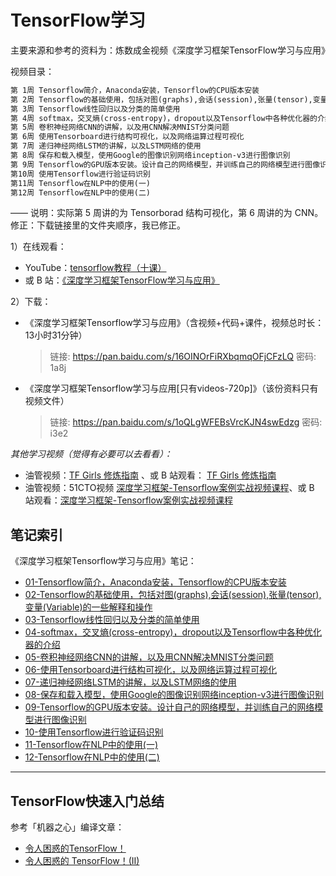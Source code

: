 # TensorFlow学习

主要来源和参考的资料为：炼数成金视频《深度学习框架TensorFlow学习与应用》

视频目录：

``` xml
第 1周 Tensorflow简介，Anaconda安装，Tensorflow的CPU版本安装
第 2周 Tensorflow的基础使用，包括对图(graphs),会话(session),张量(tensor),变量(Variable)的一些解释和操作
第 3周 Tensorflow线性回归以及分类的简单使用
第 4周 softmax，交叉熵(cross-entropy)，dropout以及Tensorflow中各种优化器的介绍
第 5周 卷积神经网络CNN的讲解，以及用CNN解决MNIST分类问题
第 6周 使用Tensorboard进行结构可视化，以及网络运算过程可视化
第 7周 递归神经网络LSTM的讲解，以及LSTM网络的使用
第 8周 保存和载入模型，使用Google的图像识别网络inception-v3进行图像识别
第 9周 Tensorflow的GPU版本安装。设计自己的网络模型，并训练自己的网络模型进行图像识别
第10周 使用Tensorflow进行验证码识别
第11周 Tensorflow在NLP中的使用(一)
第12周 Tensorflow在NLP中的使用(二)
```

—— 说明：实际第 5 周讲的为 Tensorborad 结构可视化，第 6 周讲的为 CNN。修正：下载链接里的文件夹顺序，我已修正。

1）在线观看：

- YouTube：[tensorflow教程（十课）](https://www.youtube.com/watch?v=eAtGqz8ytOI&list=PLjSwXXbVlK6IHzhLOMpwHHLjYmINRstrk&index=2&t=0s)
- 或 B 站：[《深度学习框架TensorFlow学习与应用》](https://www.bilibili.com/video/av20542427/)

2）下载：

- 《深度学习框架Tensorflow学习与应用》（含视频+代码+课件，视频总时长：13小时31分钟）

  > 链接: https://pan.baidu.com/s/16OINOrFiRXbqmqOFjCFzLQ 密码: 1a8j

- 《深度学习框架Tensorflow学习与应用[只有videos-720p]》（该份资料只有视频文件）

  > 链接: https://pan.baidu.com/s/1oQLgWFEBsVrcKJN4swEdzg 密码: i3e2

*其他学习视频（觉得有必要可以去看看）：* 

- 油管视频：[TF Girls 修炼指南](https://www.youtube.com/watch?v=TrWqRMJZU8A&list=PLwY2GJhAPWRcZxxVFpNhhfivuW0kX15yG&index=2) 、或 B 站观看： [TF Girls 修炼指南](https://space.bilibili.com/16696495/#/channel/detail?cid=1588) 
- 油管视频：51CTO视频 [深度学习框架-Tensorflow案例实战视频课程](https://www.youtube.com/watch?v=-pYU4ub7g0c&list=PL8LR_PrSuIRhpEYA3sJ-J5hYGYUSwZwdS)、或 B 站观看：[深度学习框架-Tensorflow案例实战视频课程](https://www.bilibili.com/video/av29663946/?p=1)

## 笔记索引

《深度学习框架Tensorflow学习与应用》笔记：

- [01-Tensorflow简介，Anaconda安装，Tensorflow的CPU版本安装](.\week01\01-Tensorflow简介，Anaconda安装，Tensorflow的CPU版本安装.md)
- [02-Tensorflow的基础使用，包括对图(graphs),会话(session),张量(tensor),变量(Variable)的一些解释和操作](.\week02\02-Tensorflow的基础使用，包括对图(graphs),会话(session),张量(tensor),变量(Variable)的一些解释和操作.md)
- [03-Tensorflow线性回归以及分类的简单使用](.\week03\03-Tensorflow线性回归以及分类的简单使用.md)
- [04-softmax，交叉熵(cross-entropy)，dropout以及Tensorflow中各种优化器的介绍](.\week04\04-softmax，交叉熵(cross-entropy)，dropout以及Tensorflow中各种优化器的介绍.md)
- [05-卷积神经网络CNN的讲解，以及用CNN解决MNIST分类问题](.\week05\05-卷积神经网络CNN的讲解，以及用CNN解决MNIST分类问题.md)
- [06-使用Tensorboard进行结构可视化，以及网络运算过程可视化](.\week06\06-使用Tensorboard进行结构可视化，以及网络运算过程可视化.md)
- [07-递归神经网络LSTM的讲解，以及LSTM网络的使用](.\week07\07-递归神经网络LSTM的讲解，以及LSTM网络的使用.md)
- [08-保存和载入模型，使用Google的图像识别网络inception-v3进行图像识别](.\week08\08-保存和载入模型，使用Google的图像识别网络inception-v3进行图像识别.md)
- [09-Tensorflow的GPU版本安装。设计自己的网络模型，并训练自己的网络模型进行图像识别](.week09\09-Tensorflow的GPU版本安装。设计自己的网络模型，并训练自己的网络模型进行图像识别.md)
- [10-使用Tensorflow进行验证码识别](.\week10\10-使用Tensorflow进行验证码识别.md)
- [11-Tensorflow在NLP中的使用(一)](.\week11\11-Tensorflow在NLP中的使用(一).md)
- [12-Tensorflow在NLP中的使用(二)](.\week12\12-Tensorflow在NLP中的使用(二).md)



---

## TensorFlow快速入门总结

参考「机器之心」编译文章：

- [令人困惑的TensorFlow！](https://zhuanlan.zhihu.com/p/38812133)
- [令人困惑的 TensorFlow！(II)](https://zhuanlan.zhihu.com/p/46008208)

